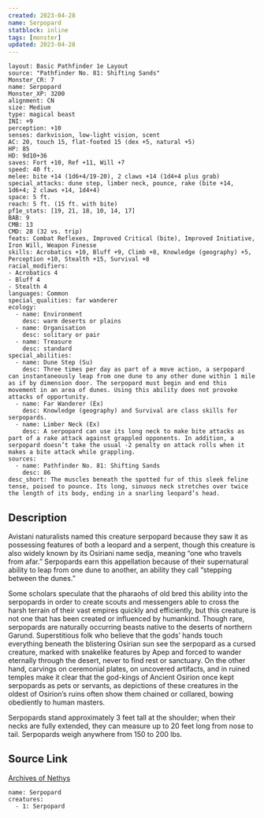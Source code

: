 ```yaml
---
created: 2023-04-28
name: Serpopard
statblock: inline
tags: [monster]
updated: 2023-04-28
---
```

```statblock
layout: Basic Pathfinder 1e Layout
source: "Pathfinder No. 81: Shifting Sands"
Monster_CR: 7
name: Serpopard
Monster_XP: 3200
alignment: CN
size: Medium
type: magical beast
INI: +9
perception: +10
senses: darkvision, low-light vision, scent
AC: 20, touch 15, flat-footed 15 (dex +5, natural +5)
HP: 85
HD: 9d10+36
saves: Fort +10, Ref +11, Will +7
speed: 40 ft.
melee: bite +14 (1d6+4/19-20), 2 claws +14 (1d4+4 plus grab)
special_attacks: dune step, limber neck, pounce, rake (bite +14, 1d6+4; 2 claws +14, 1d4+4)
space: 5 ft.
reach: 5 ft. (15 ft. with bite)
pf1e_stats: [19, 21, 18, 10, 14, 17]
BAB: 9
CMB: 13
CMD: 28 (32 vs. trip)
feats: Combat Reflexes, Improved Critical (bite), Improved Initiative, Iron Will, Weapon Finesse
skills: Acrobatics +10, Bluff +9, Climb +8, Knowledge (geography) +5, Perception +10, Stealth +15, Survival +8
racial_modifiers:
- Acrobatics 4
- Bluff 4
- Stealth 4
languages: Common
special_qualities: far wanderer
ecology:
  - name: Environment
    desc: warm deserts or plains
  - name: Organisation
    desc: solitary or pair
  - name: Treasure
    desc: standard
special_abilities:
  - name: Dune Step (Su)
    desc: Three times per day as part of a move action, a serpopard can instantaneously leap from one dune to any other dune within 1 mile as if by dimension door. The serpopard must begin and end this movement in an area of dunes. Using this ability does not provoke attacks of opportunity.
  - name: Far Wanderer (Ex)
    desc: Knowledge (geography) and Survival are class skills for serpopards.
  - name: Limber Neck (Ex)
    desc: A serpopard can use its long neck to make bite attacks as part of a rake attack against grappled opponents. In addition, a serpopard doesn’t take the usual -2 penalty on attack rolls when it makes a bite attack while grappling.
sources:
  - name: Pathfinder No. 81: Shifting Sands
    desc: 86
desc_short: The muscles beneath the spotted fur of this sleek feline tense, poised to pounce. Its long, sinuous neck stretches over twice the length of its body, ending in a snarling leopard’s head.
```
## Description
Avistani naturalists named this creature serpopard because they saw it as possessing features of both a leopard and a serpent, though this creature is also widely known by its Osiriani name sedja, meaning “one who travels from afar.” Serpopards earn this appellation because of their supernatural ability to leap from one dune to another, an ability they call “stepping between the dunes.”

Some scholars speculate that the pharaohs of old bred this ability into the serpopards in order to create scouts and messengers able to cross the harsh terrain of their vast empires quickly and efficiently, but this creature is not one that has been created or influenced by humankind. Though rare, serpopards are naturally occurring beasts native to the deserts of northern Garund. Superstitious folk who believe that the gods’ hands touch everything beneath the blistering Osirian sun see the serpopard as a cursed creature, marked with snakelike features by Apep and forced to wander eternally through the desert, never to find rest or sanctuary. On the other hand, carvings on ceremonial plates, on uncovered artifacts, and in ruined temples make it clear that the god-kings of Ancient Osirion once kept serpopards as pets or servants, as depictions of these creatures in the oldest of Osirion’s ruins often show them chained or collared, bowing obediently to human masters.

Serpopards stand approximately 3 feet tall at the shoulder; when their necks are fully extended, they can measure up to 20 feet long from nose to tail. Serpopards weigh anywhere from 150 to 200 lbs.
## Source Link
[Archives of Nethys](https://aonprd.com/MonsterDisplay.aspx?ItemName=Serpopard)
```encounter-table
name: Serpopard
creatures:
  - 1: Serpopard
```
